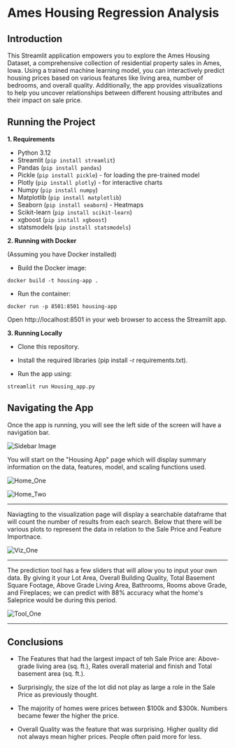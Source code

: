 # Ames Housing Regression Analysis

## **Introduction**

This Streamlit application empowers you to explore the Ames Housing Dataset, a comprehensive collection of residential property sales in Ames, Iowa. Using a trained machine learning model, you can interactively predict housing prices based on various features like living area, number of bedrooms, and overall quality. Additionally, the app provides visualizations to help you uncover relationships between different housing attributes and their impact on sale price.

## Running the Project

**1. Requirements**

* Python 3.12
* Streamlit (`pip install streamlit`)
* Pandas (`pip install pandas`)
* Pickle (`pip install pickle`) - for loading the pre-trained model
* Plotly (`pip install plotly`) - for interactive charts
* Numpy (`pip install numpy`)
* Matplotlib (`pip install matplotlib`)
* Seaborn (`pip install seaborn`) - Heatmaps
* Scikit-learn (`pip install scikit-learn`)
* xgboost (`pip install xgboost`)
* statsmodels  (`pip install statsmodels`)

**2. Running with Docker**

(Assuming you have Docker installed)

* Build the Docker image:

```docker build -t housing-app .```

* Run the container:

```docker run -p 8501:8501 housing-app```

Open http://localhost:8501 in your web browser to access the Streamlit app.

**3. Running Locally**

* Clone this repository.

* Install the required libraries (pip install -r requirements.txt).

* Run the app using:

```streamlit run Housing_app.py```

## Navigating the App

Once the app is running, you will see the left side of the screen will have a navigation bar.

![Sidebar Image](Pictures/Sidebar.png)

You will start on the "Housing App" page which will display summary information on the data, features, model, and scaling functions used. 

![Home_One](Pictures/Home_1.png)

![Home_Two](Pictures/Home_2.png)

---

Naviagting to the visualization page will display a searchable dataframe that will count the number of results from each search. Below that there will be various plots to represent the data in relation to the Sale Price and Feature Importnace. 

![Viz_One](Pictures/Vis_1.png)

---

The prediction tool has a few sliders that will allow you to input your own data. By giving it your Lot Area, Overall Building Quality, Total Basement Square Footage, Above Grade Living Area, Bathrooms, Rooms above Grade, and Fireplaces; we can predict with 88% accuracy what the home's Saleprice would be during this period. 

![Tool_One](Pictures/Tool_1.png)

---

## Conclusions

* The Features that had the largest impact of teh Sale Price are: Above-grade living area (sq. ft.), Rates overall material and finish and Total basement area (sq. ft.).

* Surprisingly, the size of the lot did not play as large a role in the Sale Price as previously thought.

* The majority of homes were prices between $100k and $300k. Numbers became fewer the higher the price. 

* Overall Quality was the feature that was surprising. Higher quality did not always mean higher prices. People often paid more for less. 
